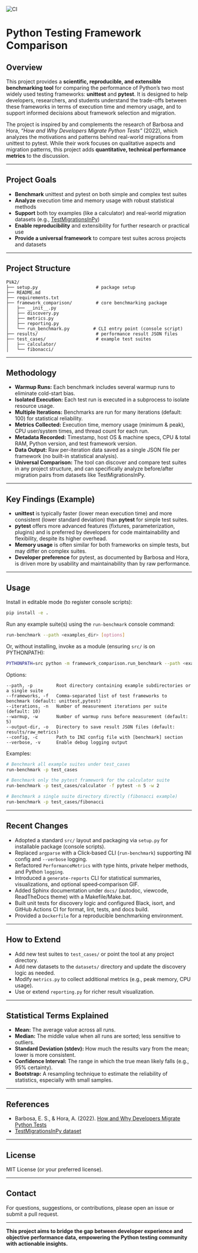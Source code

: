 ![CI](https://github.com/yourusername/PVA2/actions/workflows/ci.yml/badge.svg)

# Python Testing Framework Comparison

## Overview

This project provides a **scientific, reproducible, and extensible benchmarking tool** for comparing the performance of Python’s two most widely used testing frameworks: **unittest** and **pytest**. It is designed to help developers, researchers, and students understand the trade-offs between these frameworks in terms of execution time and memory usage, and to support informed decisions about framework selection and migration.

The project is inspired by and complements the research of Barbosa and Hora, _“How and Why Developers Migrate Python Tests”_ (2022), which analyzes the motivations and patterns behind real-world migrations from unittest to pytest. While their work focuses on qualitative aspects and migration patterns, this project adds **quantitative, technical performance metrics** to the discussion.

---

## Project Goals

- **Benchmark** unittest and pytest on both simple and complex test suites
- **Analyze** execution time and memory usage with robust statistical methods
- **Support** both toy examples (like a calculator) and real-world migration datasets (e.g., [TestMigrationsInPy](https://github.com/altinoalvesjunior/TestMigrationsInPy))
- **Enable reproducibility** and extensibility for further research or practical use
- **Provide a universal framework** to compare test suites across projects and datasets

---

## Project Structure

```plaintext
PVA2/
├── setup.py                      # package setup
├── README.md
├── requirements.txt
├── framework_comparison/         # core benchmarking package
│   ├── __init__.py
│   ├── discovery.py
│   ├── metrics.py
│   ├── reporting.py
│   └── run_benchmark.py         # CLI entry point (console script)
├── results/                      # performance result JSON files
├── test_cases/                   # example test suites
│   ├── calculator/
│   └── fibonacci/
```

---

## Methodology

- **Warmup Runs:** Each benchmark includes several warmup runs to eliminate cold-start bias.
- **Isolated Execution:** Each test run is executed in a subprocess to isolate resource usage.
- **Multiple Iterations:** Benchmarks are run for many iterations (default: 100) for statistical reliability.
- **Metrics Collected:** Execution time, memory usage (minimum & peak), CPU user/system times, and thread count for each run.
- **Metadata Recorded:** Timestamp, host OS & machine specs, CPU & total RAM, Python version, and test framework version.
- **Data Output:** Raw per-iteration data saved as a single JSON file per framework (no built-in statistical analysis).
- **Universal Comparison:** The tool can discover and compare test suites in any project structure, and can specifically analyze before/after migration pairs from datasets like TestMigrationsInPy.

---

## Key Findings (Example)

- **unittest** is typically faster (lower mean execution time) and more consistent (lower standard deviation) than **pytest** for simple test suites.
- **pytest** offers more advanced features (fixtures, parameterization, plugins) and is preferred by developers for code maintainability and flexibility, despite its higher overhead.
- **Memory usage** is often similar for both frameworks on simple tests, but may differ on complex suites.
- **Developer preference** for pytest, as documented by Barbosa and Hora, is driven more by usability and maintainability than by raw performance.

---

## Usage

Install in editable mode (to register console scripts):
```bash
pip install -e .
```

Run any example suite(s) using the `run-benchmark` console command:

```bash
run-benchmark --path <examples_dir> [options]
```

Or, without installing, invoke as a module (ensuring `src/` is on PYTHONPATH):

```bash
PYTHONPATH=src python -m framework_comparison.run_benchmark --path <examples_dir>
```

Options:
```text
--path, -p         Root directory containing example subdirectories or a single suite
--frameworks, -f   Comma-separated list of test frameworks to benchmark (default: unittest,pytest)
--iterations, -n   Number of measurement iterations per suite (default: 10)
--warmup, -w       Number of warmup runs before measurement (default: 5)
--output-dir, -o   Directory to save result JSON files (default: results/raw_metrics)
--config, -c       Path to INI config file with [benchmark] section
--verbose, -v      Enable debug logging output
```

Examples:

```bash
# Benchmark all example suites under test_cases
run-benchmark -p test_cases

# Benchmark only the pytest framework for the calculator suite
run-benchmark -p test_cases/calculator -f pytest -n 5 -w 2

# Benchmark a single suite directory directly (fibonacci example)
run-benchmark -p test_cases/fibonacci
```

---

## Recent Changes

- Adopted a standard `src/` layout and packaging via `setup.py` for installable package (console scripts).
- Replaced `argparse` with a Click‑based CLI (`run‑benchmark`) supporting INI config and `--verbose` logging.
- Refactored `PerformanceMetrics` with type hints, private helper methods, and Python `logging`.
- Introduced a `generate‑reports` CLI for statistical summaries, visualizations, and optional speed‑comparison GIF.
- Added Sphinx documentation under `docs/` (autodoc, viewcode, ReadTheDocs theme) with a Makefile/Make.bat.
- Built unit tests for discovery logic and configured Black, isort, and GitHub Actions CI for format, lint, tests, and docs build.
- Provided a `Dockerfile` for a reproducible benchmarking environment.

---

## How to Extend

- Add new test suites to `test_cases/` or point the tool at any project directory.
- Add new datasets to the `datasets/` directory and update the discovery logic as needed.
- Modify `metrics.py` to collect additional metrics (e.g., peak memory, CPU usage).
- Use or extend `reporting.py` for richer result visualization.

---

## Statistical Terms Explained

- **Mean:** The average value across all runs.
- **Median:** The middle value when all runs are sorted; less sensitive to outliers.
- **Standard Deviation (stdev):** How much the results vary from the mean; lower is more consistent.
- **Confidence Interval:** The range in which the true mean likely falls (e.g., 95% certainty).
- **Bootstrap:** A resampling technique to estimate the reliability of statistics, especially with small samples.

---

## References

- Barbosa, E. S., & Hora, A. (2022). [How and Why Developers Migrate Python Tests](https://doi.org/10.5281/zenodo.5847361)
- [TestMigrationsInPy dataset](https://github.com/altinoalvesjunior/TestMigrationsInPy)

---

## License

MIT License (or your preferred license).

---

## Contact

For questions, suggestions, or contributions, please open an issue or submit a pull request.

---

**This project aims to bridge the gap between developer experience and objective performance data, empowering the Python testing community with actionable insights.**
